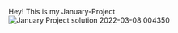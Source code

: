 Hey! This is my January-Project ![January Project solution 2022-03-08 004350](https://user-images.githubusercontent.com/99962436/157074399-fc3911ff-6d48-4db0-ba58-aac74ceefd65.png)
